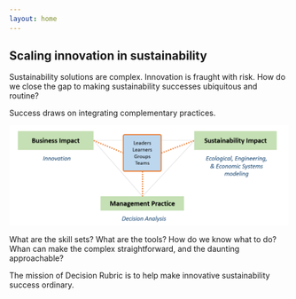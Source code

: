 ```yaml
---
layout: home
---
```


<h2>Scaling innovation in sustainability</h2>

Sustainability solutions are complex. Innovation is fraught with risk. How do we close the gap to making sustainability successes ubiquitous and routine?

Success draws on integrating complementary practices.

![Capability Dimensions](/assets/images/complementary-skills.png)

What are the skill sets? What are the tools? How do we know what to do? 
Whan can make the complex straightforward, and the daunting approachable? 

<!--
![Capability Dimensions (deeper)](/assets/images/integrated-skills.png)
-->

The mission of Decision Rubric is to help make innovative sustainability success ordinary.
